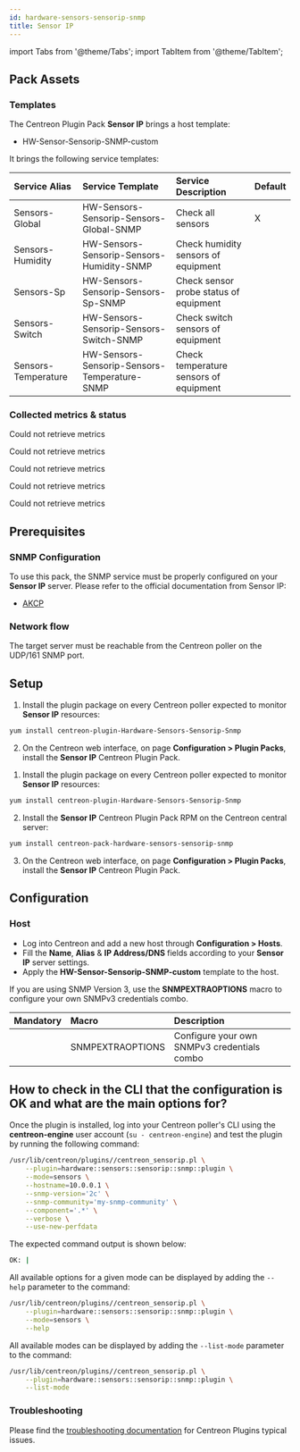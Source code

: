 ```yaml
---
id: hardware-sensors-sensorip-snmp
title: Sensor IP
---
```

import Tabs from '@theme/Tabs';
import TabItem from '@theme/TabItem';


## Pack Assets

### Templates

The Centreon Plugin Pack **Sensor IP** brings a host template:

* HW-Sensor-Sensorip-SNMP-custom

It brings the following service templates:

| Service Alias       | Service Template                             | Service Description                    | Default |
|:--------------------|:---------------------------------------------|:---------------------------------------|:--------|
| Sensors-Global      | HW-Sensors-Sensorip-Sensors-Global-SNMP      | Check all sensors                      | X       |
| Sensors-Humidity    | HW-Sensors-Sensorip-Sensors-Humidity-SNMP    | Check humidity sensors of equipment    |         |
| Sensors-Sp          | HW-Sensors-Sensorip-Sensors-Sp-SNMP          | Check sensor probe status of equipment |         |
| Sensors-Switch      | HW-Sensors-Sensorip-Sensors-Switch-SNMP      | Check switch sensors of equipment      |         |
| Sensors-Temperature | HW-Sensors-Sensorip-Sensors-Temperature-SNMP | Check temperature sensors of equipment |         |

### Collected metrics & status

<Tabs groupId="sync">
<TabItem value="Sensors-Global" label="Sensors-Global">

Could not retrieve metrics

</TabItem>
<TabItem value="Sensors-Humidity" label="Sensors-Humidity">

Could not retrieve metrics

</TabItem>
<TabItem value="Sensors-Sp" label="Sensors-Sp">

Could not retrieve metrics

</TabItem>
<TabItem value="Sensors-Switch" label="Sensors-Switch">

Could not retrieve metrics

</TabItem>
<TabItem value="Sensors-Temperature" label="Sensors-Temperature">

Could not retrieve metrics

</TabItem>
</Tabs>

## Prerequisites

### SNMP Configuration

To use this pack, the SNMP service must be properly configured on your **Sensor IP**
server. Please refer to the official documentation from Sensor IP:
* [AKCP](https://www.akcp.com/knowledge-base/)

### Network flow

The target server must be reachable from the Centreon poller on the UDP/161
SNMP port.

## Setup

<Tabs groupId="sync">
<TabItem value="Online License" label="Online License">

1. Install the plugin package on every Centreon poller expected to monitor **Sensor IP** resources:

```bash
yum install centreon-plugin-Hardware-Sensors-Sensorip-Snmp
```

2. On the Centreon web interface, on page **Configuration > Plugin Packs**, install the **Sensor IP** Centreon Plugin Pack.

</TabItem>
<TabItem value="Offline License" label="Offline License">

1. Install the plugin package on every Centreon poller expected to monitor **Sensor IP** resources:

```bash
yum install centreon-plugin-Hardware-Sensors-Sensorip-Snmp
```

2. Install the **Sensor IP** Centreon Plugin Pack RPM on the Centreon central server:

```bash
yum install centreon-pack-hardware-sensors-sensorip-snmp
```

3. On the Centreon web interface, on page **Configuration > Plugin Packs**, install the **Sensor IP** Centreon Plugin Pack.

</TabItem>
</Tabs>

## Configuration

### Host

* Log into Centreon and add a new host through **Configuration > Hosts**.
* Fill the **Name**, **Alias** & **IP Address/DNS** fields according to your **Sensor IP** server settings.
* Apply the **HW-Sensor-Sensorip-SNMP-custom** template to the host.

If you are using SNMP Version 3, use the **SNMPEXTRAOPTIONS** macro to configure
your own SNMPv3 credentials combo.

| Mandatory   | Macro            | Description                                  |
|:------------|:-----------------|:---------------------------------------------|
|             | SNMPEXTRAOPTIONS | Configure your own SNMPv3 credentials combo  |

## How to check in the CLI that the configuration is OK and what are the main options for?

Once the plugin is installed, log into your Centreon poller's CLI using the
**centreon-engine** user account (`su - centreon-engine`) and test the plugin by
running the following command:

```bash
/usr/lib/centreon/plugins//centreon_sensorip.pl \
    --plugin=hardware::sensors::sensorip::snmp::plugin \
    --mode=sensors \
    --hostname=10.0.0.1 \
    --snmp-version='2c' \
    --snmp-community='my-snmp-community' \
    --component='.*' \
    --verbose \
    --use-new-perfdata
```

The expected command output is shown below:

```bash
OK: | 
```

All available options for a given mode can be displayed by adding the
`--help` parameter to the command:

```bash
/usr/lib/centreon/plugins//centreon_sensorip.pl \
    --plugin=hardware::sensors::sensorip::snmp::plugin \
    --mode=sensors \
    --help
```

All available modes can be displayed by adding the `--list-mode` parameter to
the command:

```bash
/usr/lib/centreon/plugins//centreon_sensorip.pl \
    --plugin=hardware::sensors::sensorip::snmp::plugin \
    --list-mode
```

### Troubleshooting

Please find the [troubleshooting documentation](../getting-started/how-to-guides/troubleshooting-plugins.md)
for Centreon Plugins typical issues.